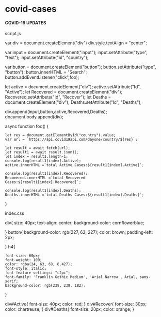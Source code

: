 # covid-cases
<!DOCTYPE html>
<html lang="en">
<head>
    <meta charset="UTF-8">
    <meta http-equiv="X-UA-Compatible" content="IE=edge">
    <meta name="viewport" content="width=device-width, initial-scale=1.0">
    <title>Document</title>
    <link rel="stylesheet" href="https://cdn.jsdelivr.net/npm/bootstrap@4.6.2/dist/css/bootstrap.min.css"
    integrity="sha384-xOolHFLEh07PJGoPkLv1IbcEPTNtaed2xpHsD9ESMhqIYd0nLMwNLD69Npy4HI+N" crossorigin="anonymous">
<link rel="stylesheet" href="index.css">
</head>
<body>
    <div>
        <h4>COVID-19 UPDATES</h4>
        <script src="script.js"></script>
    </div>
    <script src="script.js"></script>
</body>
</html>


script.js

var div = document.createElement("div")
div.style.textAlign = "center";

var input = document.createElement("input");
input.setAttribute("type", "text");
input.setAttribute("id", "country");

var button = document.createElement("button");
button.setAttribute("type", "button");
button.innerHTML = "Search";
button.addEventListener("click",foo);

let active = document.createElement("div");
active.setAttribute("Id", "Active");
let Recovered = document.createElement("div");
Recovered.setAttribute("Id", "Recover");
let Deaths = document.createElement("div");
Deaths.setAttribute("Id", "Deaths");

div.append(input,button,active,Recovered,Deaths);
document.body.append(div);

async function foo() {

    let res = document.getElementById("country").value;
    var url = `https://api.covid19api.com/dayone/country/${res}`;

    let result = await fetch(url);
    let result1 = await result.json();
    let index = result1.length-1;
    console.log(result1[index].Active);
    active.innerHTML =`total Active Cases:${result1[index].Active}`;

    console.log(result1[index].Recovered);
    Recovered.innerHTML =`total Recovered Cases:${result1[index].Recovered}`;

    console.log(result1[index].Deaths);
    Deaths.innerHTML =`total Deaths Cases:${result1[index].Deaths}`;







}








index.css



div{
    size: 40px;
    text-align: center;
background-color: cornflowerblue;

}
button{
    background-color: rgb(227, 62, 227);
    color: brown;
    padding-left: 2px;

    
}
h4{

    font-size: 60px;
    font-weight: 100;
    color: rgba(24, 63, 69, 0.427);
    font-style: italic;
    font-feature-settings: "c2pc";
    font-family: 'Franklin Gothic Medium', 'Arial Narrow', Arial, sans-serif;
    background-color: rgb(239, 230, 182);
}



div#Active{
    font-size: 40px;
color: red;
}
div#Recover{
    font-size: 30px;
    color: chartreuse;
}
div#Deaths{
    font-size: 20px;
    color: orange;
}
